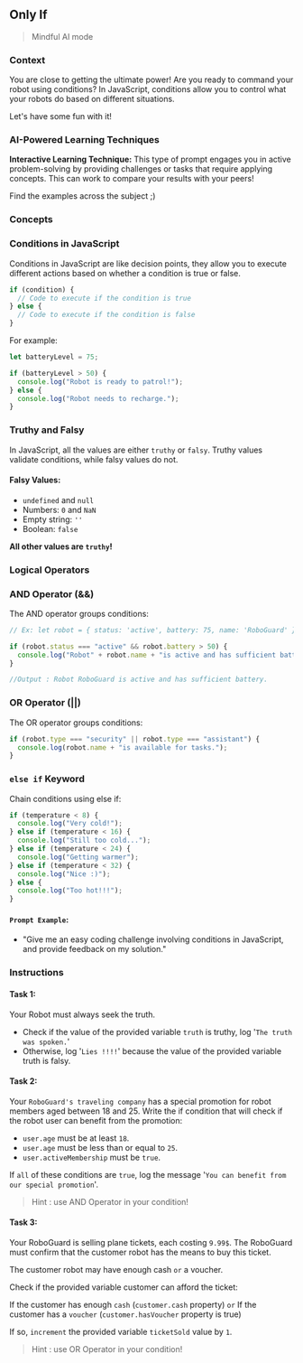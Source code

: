 ## Only If

> Mindful AI mode

### Context

You are close to getting the ultimate power! Are you ready to command your robot using conditions? In JavaScript, conditions allow you to control what your robots do based on different situations.

Let's have some fun with it!

### AI-Powered Learning Techniques

**Interactive Learning Technique:**
This type of prompt engages you in active problem-solving by providing challenges or tasks that require applying concepts. This can work to compare your results with your peers!

Find the examples across the subject ;)

### Concepts

### Conditions in JavaScript

Conditions in JavaScript are like decision points, they allow you to execute different actions based on whether a condition is true or false.

```js
if (condition) {
  // Code to execute if the condition is true
} else {
  // Code to execute if the condition is false
}
```

For example:

```js
let batteryLevel = 75;

if (batteryLevel > 50) {
  console.log("Robot is ready to patrol!");
} else {
  console.log("Robot needs to recharge.");
}
```

### Truthy and Falsy

In JavaScript, all the values are either `truthy` or `falsy`. Truthy values validate conditions, while falsy values do not.

#### Falsy Values:

- `undefined` and `null`
- Numbers: `0` and `NaN`
- Empty string: `''`
- Boolean: `false`

**All other values are `truthy`!**

### Logical Operators

### AND Operator (&&)

The AND operator groups conditions:

```js
// Ex: let robot = { status: 'active', battery: 75, name: 'RoboGuard' };

if (robot.status === "active" && robot.battery > 50) {
  console.log("Robot" + robot.name + "is active and has sufficient battery.");
}

//Output : Robot RoboGuard is active and has sufficient battery.
```

### OR Operator (||)

The OR operator groups conditions:

```js
if (robot.type === "security" || robot.type === "assistant") {
  console.log(robot.name + "is available for tasks.");
}
```

### `else if` Keyword

Chain conditions using else if:

```js
if (temperature < 8) {
  console.log("Very cold!");
} else if (temperature < 16) {
  console.log("Still too cold...");
} else if (temperature < 24) {
  console.log("Getting warmer");
} else if (temperature < 32) {
  console.log("Nice :)");
} else {
  console.log("Too hot!!!");
}
```

#### **`Prompt Example`**:

- "Give me an easy coding challenge involving conditions in JavaScript, and provide feedback on my solution."

### Instructions

#### Task 1:

Your Robot must always seek the truth.

- Check if the value of the provided variable `truth` is truthy, log '`The truth was spoken.`'
- Otherwise, log '`Lies !!!!`' because the value of the provided variable truth is falsy.

#### Task 2:

Your `RoboGuard's traveling company` has a special promotion for robot members aged between 18 and 25. Write the if condition that will check if the robot user can benefit from the promotion:

- `user.age` must be at least `18`.
- `user.age` must be less than or equal to `25`.
- `user.activeMembership` must be `true`.

If `all` of these conditions are `true`, log the message '`You can benefit from our special promotion`'.

> Hint : use AND Operator in your condition!

#### Task 3:

Your RoboGuard is selling plane tickets, each costing `9.99$`. The RoboGuard must confirm that the customer robot has the means to buy this ticket.

The customer robot may have enough cash `or` a voucher.

Check if the provided variable customer can afford the ticket:

If the customer has enough `cash` (`customer.cash` property)
`or` If the customer has a `voucher` (`customer.hasVoucher` property is true)

If so, `increment` the provided variable `ticketSold` value by `1`.

> Hint : use OR Operator in your condition!
